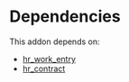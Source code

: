 # Dependencies

This addon depends on:

- [hr_work_entry](../../odoo-bringout-oca-ocb-hr_work_entry)
- [hr_contract](../../odoo-bringout-oca-ocb-hr_contract)
